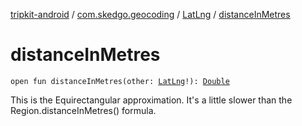 [tripkit-android](../../index.md) / [com.skedgo.geocoding](../index.md) / [LatLng](index.md) / [distanceInMetres](./distance-in-metres.md)

# distanceInMetres

`open fun distanceInMetres(other: `[`LatLng`](index.md)`!): `[`Double`](https://kotlinlang.org/api/latest/jvm/stdlib/kotlin/-double/index.html)

This is the Equirectangular approximation. It's a little slower than the Region.distanceInMetres() formula.

